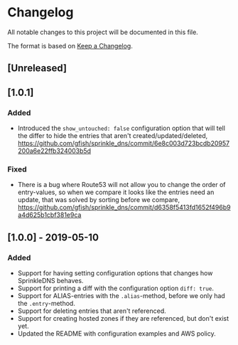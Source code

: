 # Changelog
All notable changes to this project will be documented in this file.

The format is based on [Keep a Changelog](https://keepachangelog.com/en/1.0.0/).

## [Unreleased]

## [1.0.1]
### Added
- Introduced the `show_untouched: false` configuration option that will tell the differ to hide the entries that aren't created/updated/deleted, https://github.com/gfish/sprinkle_dns/commit/6e8c003d723bcdb20957200a6e22ffb324003b5d

### Fixed
- There is a bug where Route53 will not allow you to change the order of entry-values, so when we compare it looks like the entries need an update, that was solved by sorting before we compare, https://github.com/gfish/sprinkle_dns/commit/d6358f5413fd1652f496b9a4d625b1cbf381e9ca

## [1.0.0] - 2019-05-10
### Added
- Support for having setting configuration options that changes how SprinkleDNS behaves.
- Support for printing a diff with the configuration option `diff: true`.
- Support for ALIAS-entries with the `.alias`-method, before we only had the `.entry`-method.
- Support for deleting entries that aren't referenced.
- Support for creating hosted zones if they are referenced, but don't exist yet.
- Updated the README with configuration examples and AWS policy.
